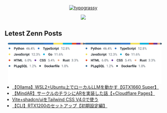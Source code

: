 <!--
**Mikuto0831/Mikuto0831** is a ✨ _special_ ✨ repository because its `README.md` (this file) appears on your GitHub profile.

Here are some ideas to get you started:

- 🔭 I’m currently working on ...
- 🌱 I’m currently learning ...
- 👯 I’m looking to collaborate on ...
- 🤔 I’m looking for help with ...
- 💬 Ask me about ...
- 📫 How to reach me: ...
- 😄 Pronouns: ...
- ⚡ Fun fact: ...
-->
<div align="center">
  <a href="https://github.com/kawarimidoll/typograssy"><img alt="typograssy" src="https://typograssy.deno.dev/api?text=Hi%20there%20I`m%20Mikuto!%20"></a>
  <p align="center">
    <a href="https://skillicons.dev">
    <img src="https://skillicons.dev/icons?i=python,ts,rust,go,git,vscode,docker" />
  </a>
  </p>
</div>

## Letest Zenn Posts
<p>
  <img align="right" width="49%" src="./langs.light.svg#gh-light-mode-only"/>
  <img align="right" width="49%" src="./langs.light.svg#gh-dark-mode-only"/>
</p>

<!-- BLOG-POST-LIST:START -->
- [【Ollama】WSL2+Ubuntu上でローカルLLMを動かす【GTX1660 Super】](https://zenn.dev/linux_club/articles/2eaff68c013b2a)
- [【MindAR】サークルのチラシにARを実装した話【+Cloudflare Pages】](https://zenn.dev/linux_club/articles/7837cf0a810a9f)
- [Vite+shadcn/uiをTailwind CSS V4.0で使う](https://zenn.dev/linux_club/articles/dd03b7fdfe48f8)
- [【CLI】RTX1200のセットアップ【初期設定編】](https://zenn.dev/linux_club/articles/ba7afe87c45615)
<!-- BLOG-POST-LIST:END -->

